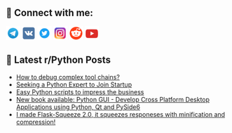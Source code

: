 ## 🔎 Connect with me:
[<img src="https://github.com/bullbesh/bullbesh/blob/main/images/Telegram.png" width="32" height="32" />](https://t.me/bullbesh)
[<img src="https://github.com/bullbesh/bullbesh/blob/main/images/VK.png" width="32" height="32" />](https://vk.com/bullbesh)
[<img src="https://github.com/bullbesh/bullbesh/blob/main/images/Twitter.png" width="32" height="32" />](https://twitter.com/bullbesh1)
[<img src="https://github.com/bullbesh/bullbesh/blob/main/images/Instagram.png" width="32" height="32" />](https://www.instagram.com/bullbesh)
[<img src="https://github.com/bullbesh/bullbesh/blob/main/images/Reddit.png" width="32" height="32" />](https://www.reddit.com/user/bullbesh)
[<img src="https://github.com/bullbesh/bullbesh/blob/main/images/YouTube.png" width="32" height="32" />](https://www.youtube.com/channel/UCtfjRs6uzgq5mfm8S06WTcg)

## 📕 Latest r/Python Posts
<!-- BLOG-POST-LIST:START -->
- [How to debug complex tool chains?](https://www.reddit.com/r/Python/comments/11omjc1/how_to_debug_complex_tool_chains/)
- [Seeking a Python Expert to Join Startup](https://www.reddit.com/r/Python/comments/11om94n/seeking_a_python_expert_to_join_startup/)
- [Easy Python scripts to impress the business](https://www.reddit.com/r/Python/comments/11olib6/easy_python_scripts_to_impress_the_business/)
- [New book available: Python GUI - Develop Cross Platform Desktop Applications using Python, Qt and PySide6](https://www.reddit.com/r/Python/comments/11ola58/new_book_available_python_gui_develop_cross/)
- [I made Flask-Squeeze 2.0, it squeezes responeses with minification and compression!](https://www.reddit.com/r/Python/comments/11okzqb/i_made_flasksqueeze_20_it_squeezes_responeses/)
<!-- BLOG-POST-LIST:END -->
